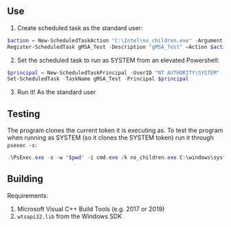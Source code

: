 ## Use

1. Create scheduled task as the standard user:

```powershell
$action = New-ScheduledTaskAction "C:\Intel\no_children.exe" -Argument '"C:\WINDOWS\regedit.exe"'
Register-ScheduledTask gMSA_Test -Description "gMSA_Test" –Action $action
```

2. Set the scheduled task to run as SYSTEM from an elevated Powershell:

```powershell
$principal = New-ScheduledTaskPrincipal -UserID "NT AUTHORITY\SYSTEM" -LogonType Password -RunLevel Highest
Set-ScheduledTask -TaskName gMSA_Test -Principal $principal
```

3. Run it! As the standard user

## Testing

The program clones the current token it is executing as. To test the program when running as SYSTEM (so it clones the SYSTEM token)
run it through `psexec -s`:

```powershell
.\PsExec.exe -s -w "$pwd" -i cmd.exe /k no_children.exe C:\windows\system32\cmd.exe
```

## Building

Requirements:

1. Microsoft Visual C++ Build Tools (e.g. 2017 or 2019)
2. `wtsapi32.lib` from the Windows SDK
